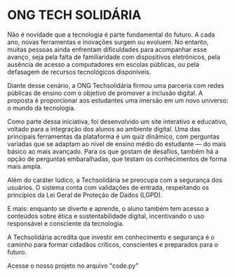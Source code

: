 # ONG TECH SOLIDÁRIA 
Não é novidade que a tecnologia é parte fundamental do futuro. A cada ano, novas ferramentas e inovações surgem ou evoluem. No entanto, muitas pessoas ainda enfrentam dificuldades para acompanhar esse avanço, seja pela falta de familiaridade com dispositivos eletrônicos, pela ausência de acesso a computadores em escolas públicas, ou pela defasagem de recursos tecnológicos disponíveis.

Diante desse cenário, a ONG Techsolidária firmou uma parceria com redes públicas de ensino com o objetivo de promover a inclusão digital. A proposta é proporcionar aos estudantes uma imersão em um novo universo: o mundo da tecnologia.

Como parte dessa iniciativa, foi desenvolvido um site interativo e educativo, voltado para a integração dos alunos ao ambiente digital. Uma das principais ferramentas da plataforma é um quiz dinâmico, com perguntas variadas que se adaptam ao nível de ensino médio do estudante — do mais básico ao mais avançado. Para os que gostam de desafios, também há a opção de perguntas embaralhadas, que testam os conhecimentos de forma mais ampla.

Além do caráter lúdico, a Techsolidária se preocupa com a segurança dos usuários. O sistema conta com validações de entrada, respeitando os princípios da Lei Geral de Proteção de Dados (LGPD).

E mais: enquanto se diverte e aprende, o aluno também tem acesso a conteúdos sobre ética e sustentabilidade digital, incentivando o uso responsável e consciente da tecnologia.

A Techsolidária acredita que investir em conhecimento e segurança é o caminho para formar cidadãos críticos, conscientes e preparados para o futuro.


Acesse o nosso projeto no arquivo "code.py"
